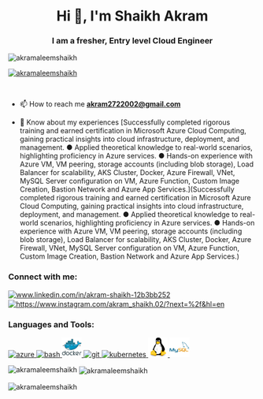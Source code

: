 <h1 align="center">Hi 👋, I'm Shaikh Akram</h1>
<h3 align="center">I am a fresher, Entry level Cloud Engineer</h3>

<p align="left"> <img src="https://komarev.com/ghpvc/?username=akramaleemshaikh&label=Profile%20views&color=0e75b6&style=flat" alt="akramaleemshaikh" /> </p>

<p align="left"> <a href="https://github.com/ryo-ma/github-profile-trophy"><img src="https://github-profile-trophy.vercel.app/?username=akramaleemshaikh" alt="akramaleemshaikh" /></a> </p>

<p align="left"> <a href="https://twitter.com/" target="blank"><img src="https://img.shields.io/twitter/follow/?logo=twitter&style=for-the-badge" alt="" /></a> </p>

- 📫 How to reach me **akram2722002@gmail.com**

- 📄 Know about my experiences [Successfully completed rigorous training and earned certification in Microsoft Azure Cloud Computing, gaining practical insights into cloud infrastructure, deployment, and management. ● Applied theoretical knowledge to real-world scenarios, highlighting proficiency in Azure services. ● Hands-on experience with Azure VM, VM peering, storage accounts (including blob storage), Load Balancer for scalability, AKS Cluster, Docker, Azure Firewall, VNet, MySQL Server configuration on VM, Azure Function, Custom Image Creation, Bastion Network and Azure App Services.](Successfully completed rigorous training and earned certification in Microsoft Azure Cloud Computing, gaining practical insights into cloud infrastructure, deployment, and management. ● Applied theoretical knowledge to real-world scenarios, highlighting proficiency in Azure services. ● Hands-on experience with Azure VM, VM peering, storage accounts (including blob storage), Load Balancer for scalability, AKS Cluster, Docker, Azure Firewall, VNet, MySQL Server configuration on VM, Azure Function, Custom Image Creation, Bastion Network and Azure App Services.)

<h3 align="left">Connect with me:</h3>
<p align="left">
<a href="https://linkedin.com/in/www.linkedin.com/in/akram-shaikh-12b3bb252" target="blank"><img align="center" src="https://raw.githubusercontent.com/rahuldkjain/github-profile-readme-generator/master/src/images/icons/Social/linked-in-alt.svg" alt="www.linkedin.com/in/akram-shaikh-12b3bb252" height="30" width="40" /></a>
<a href="https://instagram.com/https://www.instagram.com/akram_shaikh.02/?next=%2f&hl=en" target="blank"><img align="center" src="https://raw.githubusercontent.com/rahuldkjain/github-profile-readme-generator/master/src/images/icons/Social/instagram.svg" alt="https://www.instagram.com/akram_shaikh.02/?next=%2f&hl=en" height="30" width="40" /></a>
</p>

<h3 align="left">Languages and Tools:</h3>
<p align="left"> <a href="https://azure.microsoft.com/en-in/" target="_blank" rel="noreferrer"> <img src="https://www.vectorlogo.zone/logos/microsoft_azure/microsoft_azure-icon.svg" alt="azure" width="40" height="40"/> </a> <a href="https://www.gnu.org/software/bash/" target="_blank" rel="noreferrer"> <img src="https://www.vectorlogo.zone/logos/gnu_bash/gnu_bash-icon.svg" alt="bash" width="40" height="40"/> </a> <a href="https://www.docker.com/" target="_blank" rel="noreferrer"> <img src="https://raw.githubusercontent.com/devicons/devicon/master/icons/docker/docker-original-wordmark.svg" alt="docker" width="40" height="40"/> </a> <a href="https://git-scm.com/" target="_blank" rel="noreferrer"> <img src="https://www.vectorlogo.zone/logos/git-scm/git-scm-icon.svg" alt="git" width="40" height="40"/> </a> <a href="https://kubernetes.io" target="_blank" rel="noreferrer"> <img src="https://www.vectorlogo.zone/logos/kubernetes/kubernetes-icon.svg" alt="kubernetes" width="40" height="40"/> </a> <a href="https://www.linux.org/" target="_blank" rel="noreferrer"> <img src="https://raw.githubusercontent.com/devicons/devicon/master/icons/linux/linux-original.svg" alt="linux" width="40" height="40"/> </a> <a href="https://www.mysql.com/" target="_blank" rel="noreferrer"> <img src="https://raw.githubusercontent.com/devicons/devicon/master/icons/mysql/mysql-original-wordmark.svg" alt="mysql" width="40" height="40"/> </a> </p>

<p><img align="left" src="https://github-readme-stats.vercel.app/api/top-langs?username=akramaleemshaikh&show_icons=true&locale=en&layout=compact" alt="akramaleemshaikh" /></p>

<p>&nbsp;<img align="center" src="https://github-readme-stats.vercel.app/api?username=akramaleemshaikh&show_icons=true&locale=en" alt="akramaleemshaikh" /></p>

<p><img align="center" src="https://github-readme-streak-stats.herokuapp.com/?user=akramaleemshaikh&" alt="akramaleemshaikh" /></p>
